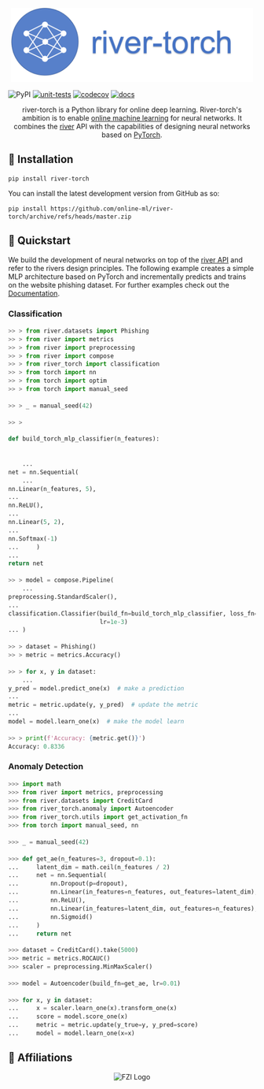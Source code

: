 <p align="center">
  <img height="150px" src="docs/img/logo.png" alt="incremental dl logo">
</p>


![PyPI](https://img.shields.io/pypi/v/river_torch)
[![unit-tests](https://github.com/online-ml/river-torch/actions/workflows/unit-tests.yml/badge.svg)](https://github.com/kulbachcedric/DeepRiver/actions/workflows/unit-tests.yml)
[![codecov](https://codecov.io/gh/online-ml/river-torch/branch/master/graph/badge.svg?token=ZKUIISZAYA)](https://codecov.io/gh/online-ml/river-torch)
[![docs](https://github.com/online-ml/river-torch/actions/workflows/mkdocs.yml/badge.svg)](https://github.com/online-ml/river-torch/actions/workflows/unit_test.yml)


<p align="center">
    river-torch is a Python library for online deep learning.
    River-torch's ambition is to enable <a href="https://www.wikiwand.com/en/Online_machine_learning">online machine learning</a> for neural networks.
    It combines the <a href="https://www.riverml.xyz">river</a> API with the capabilities of designing neural networks based on <a href="https://pytorch.org">PyTorch</a>.
</p>

## 💈 Installation

```shell
pip install river-torch
```

You can install the latest development version from GitHub as so:

```shell
pip install https://github.com/online-ml/river-torch/archive/refs/heads/master.zip
```

## 🍫 Quickstart

We build the development of neural networks on top of the <a href="https://www.riverml.xyz">river API</a> and refer to the rivers design principles.
The following example creates a simple MLP architecture based on PyTorch and incrementally predicts and trains on the website phishing dataset.
For further examples check out the <a href="https://online-ml.github.io/river-torch">Documentation</a>.

### Classification

```python
>> > from river.datasets import Phishing
>> > from river import metrics
>> > from river import preprocessing
>> > from river import compose
>> > from river_torch import classification
>> > from torch import nn
>> > from torch import optim
>> > from torch import manual_seed

>> > _ = manual_seed(42)

>> >

def build_torch_mlp_classifier(n_features):


    ...
net = nn.Sequential(
    ...
nn.Linear(n_features, 5),
...
nn.ReLU(),
...
nn.Linear(5, 2),
...
nn.Softmax(-1)
...     )
...
return net

>> > model = compose.Pipeline(
    ...
preprocessing.StandardScaler(),
...
classification.Classifier(build_fn=build_torch_mlp_classifier, loss_fn='binary_cross_entropy', optimizer_fn=optim.Adam,
                          lr=1e-3)
... )

>> > dataset = Phishing()
>> > metric = metrics.Accuracy()

>> > for x, y in dataset:
    ...
y_pred = model.predict_one(x)  # make a prediction
...
metric = metric.update(y, y_pred)  # update the metric
...
model = model.learn_one(x)  # make the model learn

>> > print(f'Accuracy: {metric.get()}')
Accuracy: 0.8336

```

### Anomaly Detection

```python
>>> import math
>>> from river import metrics, preprocessing
>>> from river.datasets import CreditCard
>>> from river_torch.anomaly import Autoencoder
>>> from river_torch.utils import get_activation_fn
>>> from torch import manual_seed, nn

>>> _ = manual_seed(42)

>>> def get_ae(n_features=3, dropout=0.1):
...     latent_dim = math.ceil(n_features / 2)
...     net = nn.Sequential(
...         nn.Dropout(p=dropout),
...         nn.Linear(in_features=n_features, out_features=latent_dim),
...         nn.ReLU(),
...         nn.Linear(in_features=latent_dim, out_features=n_features),
...         nn.Sigmoid()
...     )
...     return net

>>> dataset = CreditCard().take(5000)
>>> metric = metrics.ROCAUC()
>>> scaler = preprocessing.MinMaxScaler()

>>> model = Autoencoder(build_fn=get_ae, lr=0.01)

>>> for x, y in dataset:
...     x = scaler.learn_one(x).transform_one(x)
...     score = model.score_one(x)
...     metric = metric.update(y_true=y, y_pred=score)
...     model = model.learn_one(x=x)

```

## 🏫 Affiliations

<p align="center">
    <img src="https://upload.wikimedia.org/wikipedia/de/thumb/4/44/Fzi_logo.svg/1200px-Fzi_logo.svg.png?raw=true" alt="FZI Logo" height="200"/>
</p>
